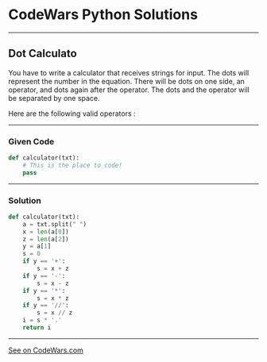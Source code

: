 # CodeWars Python Solutions

---

## Dot Calculato


You have to write a calculator that receives strings for input. The dots will represent the number in the equation. There will be dots on one side, an operator, and dots again after the operator. The dots and the operator will be separated by one space.

Here are the following valid operators :

---

### Given Code


```python
def calculator(txt):
    # This is the place to code!
    pass
```

---

### Solution


```python
def calculator(txt):
    a = txt.split(" ")
    x = len(a[0])
    z = len(a[2])
    y = a[1]
    s = 0
    if y == '+':
        s = x + z
    if y == '-':
        s = x - z
    if y == '*':
        s = x * z
    if y == '//':
        s = x // z
    i = s * '.'
    return i
```


---


[See on CodeWars.com](https://www.codewars.com/kata/6071ef9cbe6ec400228d9531/train/python)
